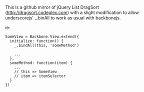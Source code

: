 This is a github mirror of jQuery List DragSort (http://dragsort.codeplex.com) with a slight modification to allow underscorejs' _.binAll to work as usual with backbonejs.

ie:

    SomeView = Backbone.View.extend({
      initialize: function() {
        _.bindAll(this, 'someMethod')

        ...
      },
      someMethod: function(item) {
        ...
        // this => SomeView
        // item => itemSelector
      }
    })

